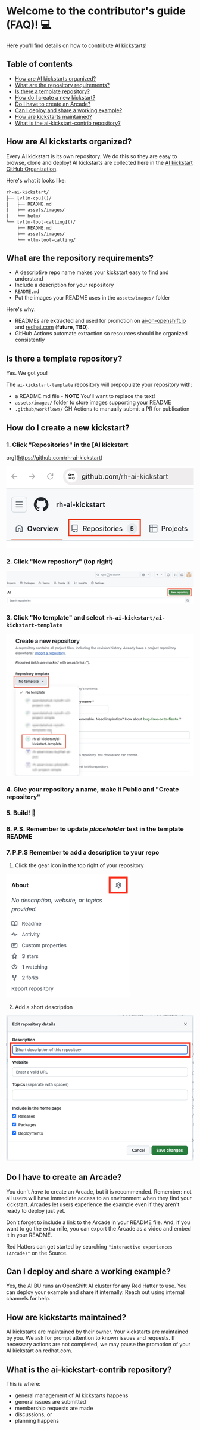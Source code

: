 # Welcome to the contributor's guide (FAQ)! :computer: 

Here you'll find details on how to contribute AI kickstarts!

## Table of contents

* [How are AI kickstarts organized?](#how-are-ai-kickstarts-organized)
* [What are the repository requirements?](#what-are-the-repository-requirements)
* [Is there a template repository?](#is-there-a-template-repository)
* [How do I create a new kickstart?](#how-do-i-create-a-new-kickstart)
* [Do I have to create an Arcade?](#do-i-have-to-create-an-arcade)
* [Can I deploy and share a working example?](#can-i-deploy-and-share-a-working-example) 
* [How are kickstarts maintained?](#how-are-kickstarts-maintained)
* [What is the ai-kickstart-contrib repository?](#what-is-the-ai-kickstart-contrib-repository)

## How are AI kickstarts organized? 

Every AI kickstart is its own repository. We do this so they are easy to browse,
clone and deploy! AI kickstarts are collected here in the 
[AI kickstart GitHub Organization](https://github.com/rh-ai-kickstart). 

Here's what it looks like: 

```
rh-ai-kickstart/
├── [vllm-cpu]()/
│   ├── README.md 
│   ├── assets/images/
│   └── helm/
└── [vllm-tool-calling]()/
    ├── README.md 
    ├── assets/images/
    └── vllm-tool-calling/
```

## What are the repository requirements? 


* A descriptive repo name makes your kickstart easy to find and understand 
* Include a description for your repository
* `README.md` 
* Put the images your README uses in the `assets/images/` folder

Here's why: 

* READMEs are extracted and used for promotion on
[ai-on-openshift.io](https://ai-on-openshift.io/) 
and 
[redhat.com](https://redhat.com) (**future, TBD**). 
* GitHub Actions automate extraction so resources should be organized consistently

## Is there a template repository? 

Yes. We got you! 

The `ai-kickstart-template` repository will prepopulate your repository with: 
 
* a README.md file - **NOTE** You'll want to replace the text! 
* `assets/images/` folder to store images supporting your README
* `.github/workflows/` GH Actions to manually submit a PR for publication

## How do I create a new kickstart? 

### 1. Click "Repositories" in the [AI kickstart
org](https://github.com/rh-ai-kickstart)

![rh-ai-kickstart-repos.png](assets/images/rh-ai-kickstart-repos.png)

### 2. Click "New repository" (top right) 

![rh-ai-kickstart-new-repo.png](assets/images/rh-ai-kickstart-new-repo.png)

### 3. Click "No template" and select `rh-ai-kickstart/ai-kickstart-template`

![rh-ai-kickstart-template.png](assets/images/rh-ai-kickstart-template.png)

### 4. Give your repository a name, make it Public and "Create repository"  

### 5. Build! :rocket:

### 6. P.S. Remember to update *placeholder* text in the template README

### 7. P.P.S Remember to add a description to your repo 

1. Click the gear icon in the top right of your repository

![rh-ai-kickstart-repo-gear.png](assets/images/rh-ai-kickstart-repo-gear.png)

2. Add a short description 

![rh-ai-kickstart-repo-description.png](assets/images/rh-ai-kickstart-repo-description.png)


## Do I have to create an Arcade? 

You don't *have* to create an Arcade, but it is recommended. Remember: not all
users will have immediate access to an environment when they find your 
kickstart. Arcades let users experience the example even if they aren't ready 
to deploy just yet. 

Don't forget to include a link to the Arcade in your README file. And, if you 
want to go the extra mile, you can export the Arcade as a video and embed it 
in your README. 

Red Hatters can get started by searching `"interactive experiences (Arcade)"` on
the Source.

## Can I deploy and share a working example? 

Yes, the AI BU runs an OpenShift AI cluster for any Red Hatter to use. You can
deploy your example and share it internally. Reach out using internal channels
for help. 

## How are kickstarts maintained? 

AI kickstarts are maintained by their owner. Your kickstarts are maintained by
you. We ask for prompt attention to known issues and requests. If necessary
actions are not completed, we may pause the promotion of your AI kickstart on
redhat.com. 

## What is the ai-kickstart-contrib repository? 

This is where:

* general management of AI kickstarts happens
* general issues are submitted 
* membership requests are made
* discussions, or  
* planning happens

